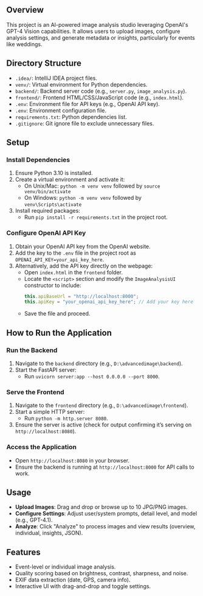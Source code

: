 ## Overview
This project is an AI-powered image analysis studio leveraging OpenAI's GPT-4 Vision capabilities. It allows users to upload images, configure analysis settings, and generate metadata or insights, particularly for events like weddings.

## Directory Structure
- `.idea/`: IntelliJ IDEA project files.
- `venv/`: Virtual environment for Python dependencies.
- `backend/`: Backend server code (e.g., `server.py`, `image_analysis.py`).
- `frontend/`: Frontend HTML/CSS/JavaScript code (e.g., `index.html`).
- `.env`: Environment file for API keys (e.g., OpenAI API key).
- `.env`: Environment configuration file.
- `requirements.txt`: Python dependencies list.
- `.gitignore`: Git ignore file to exclude unnecessary files.

## Setup
### Install Dependencies
1. Ensure Python 3.10 is installed.
2. Create a virtual environment and activate it:
   - On Unix/Mac: `python -m venv venv` followed by `source venv/bin/activate`
   - On Windows: `python -m venv venv` followed by `venv\Scripts\activate`
3. Install required packages:
   - Run `pip install -r requirements.txt` in the project root.

### Configure OpenAI API Key
1. Obtain your OpenAI API key from the OpenAI website.
2. Add the key to the `.env` file in the project root as `OPENAI_API_KEY=your_api_key_here`.
3. Alternatively, add the API key directly on the webpage:
   - Open `index.html` in the `frontend` folder.
   - Locate the `<script>` section and modify the `ImageAnalysisUI` constructor to include:
     ```javascript
     this.apiBaseUrl = "http://localhost:8000";
     this.apiKey = "your_openai_api_key_here"; // Add your key here
     ```
   - Save the file and proceed.

## How to Run the Application

### Run the Backend
1. Navigate to the `backend` directory (e.g., `D:\advancedimage\backend`).
2. Start the FastAPI server:
   - Run `uvicorn server:app --host 0.0.0.0 --port 8000`.

### Serve the Frontend
1. Navigate to the `frontend` directory (e.g., `D:\advancedimage\frontend`).
2. Start a simple HTTP server:
   - Run `python -m http.server 8080`.
3. Ensure the server is active (check for output confirming it’s serving on `http://localhost:8080`).

### Access the Application
- Open `http://localhost:8080` in your browser.
- Ensure the backend is running at `http://localhost:8000` for API calls to work.

## Usage
- **Upload Images**: Drag and drop or browse up to 10 JPG/PNG images.
- **Configure Settings**: Adjust user/system prompts, detail level, and model (e.g., GPT-4.1).
- **Analyze**: Click "Analyze" to process images and view results (overview, individual, insights, JSON).

## Features
- Event-level or individual image analysis.
- Quality scoring based on brightness, contrast, sharpness, and noise.
- EXIF data extraction (date, GPS, camera info).
- Interactive UI with drag-and-drop and toggle settings.

